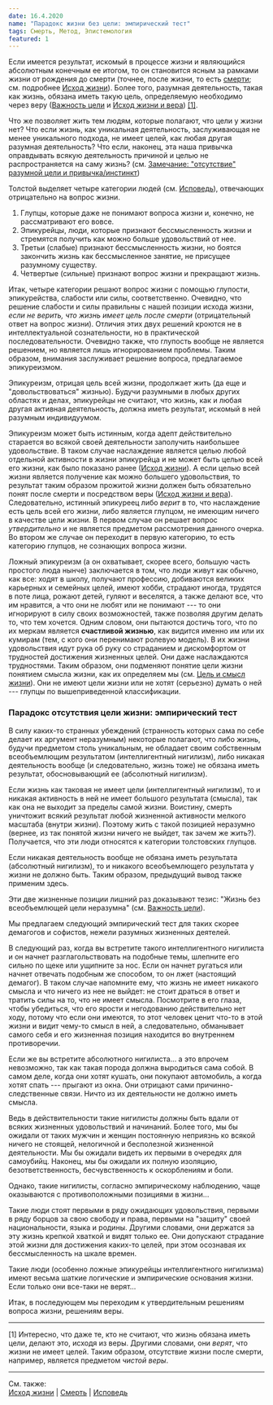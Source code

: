 ```yaml
---
date: 16.4.2020
name: "Парадокс жизни без цели: эмпирический тест"
tags: Смерть, Метод, Эпистемология
featured: 1
---
```


Если имеется результат, искомый в процессе жизни и являющийся
абсолютным конечным ее итогом, то он становится ясным за рамками жизни
от рождения до смерти (точнее, после жизни, то есть
[смерти](/ru/essay/death.html); см. подробнее [Исход
жизни](/ru/essay/end-of-life.html)). Более того, разумная
деятельность, такая как жизнь, обязана иметь такую цель, определяемую
необходимо через веру ([Важность
цели](/ru/essay/end-of-life.html#section-1) и [Исход жизни и
вера](/ru/essay/end-of-life.html#section-3)) <a href="#ref1">[1]</a>.

Что же позволяет жить тем людям, которые полагают, что цели у жизни
нет? Что если жизнь, как уникальная деятельность, заслуживающая не
менее уникального подхода, не имеет целей, как любая другая разумная
деятельность? Что если, наконец, эта наша привычка оправдывать всякую
деятельность причиной и целью не распространяется на саму жизнь?
(см. [Замечание: "отсутствие" разумной цели и
привычка/инстинкт](/ru/essay/end-of-life.html#rem1))

Толстой выделяет четыре категории людей
(см. [Исповедь](/ru/reading-club/confession-tolstoy.html)), отвечающих
отрицательно на вопрос жизни.

1. Глупцы, которые даже не понимают вопроса жизни и, конечно, не
   рассматривают его вовсе.
2. Эпикурейцы, люди, которые признают бессмысленность жизни и
   стремятся получить как можно больше удовольствий от нее.
3. Третьи (слабые) признают бессмысленность жизни, но боятся закончить жизнь
   как бессмысленное занятие, не присущее разумному существу.
4. Четвертые (сильные) признают вопрос жизни и прекращают жизнь.

Итак, четыре категории решают вопрос жизни с помощью глупости,
эпикурейства, слабости или силы, соответственно. Очевидно, что решение
слабости и силы правильны с нашей позиции исхода жизни, *если не
верить, что жизнь имеет цель после смерти* (отрицательный ответ на
вопрос жизни). Отличия этих двух решений кроются не в интеллектуальной
сознательности, но в практической последовательности. Очевидно также,
что глупость вообще не является решением, но является лишь
игнорированием проблемы. Таким образом, внимания заслуживает решение
вопроса, предлагаемое эпикуреизмом.

Эпикуреизм, отрицая цель всей жизни, продолжает жить (да еще и
"довольствоваться" жизнью). Будучи разумными в любых других областях и
делах, эпикурейцы не считают, что жизнь, как и любая другая активная
деятельность, должна иметь результат, искомый в ней разумным
индивидуумом.

Эпикуреизм может быть истинным, когда адепт действительно старается во
всякой своей деятельности заполучить наибольшее удовольствие. В таком
случае наслаждение является целью любой отдельной активности в жизни
эпикурейца и не может быть целью всей его жизни, как было показано
ранее ([Исход жизни](/ru/essay/end-of-life.html#section-2)). А если
целью всей жизни является получение как можно б*о*льшего удовольствия,
то результат таким образом прожитой жизни должен быть обязательно
понят после смерти и посредством веры ([Исход жизни и
вера](/ru/essay/end-of-life.html#section-3)). Следовательно, истинный
эпикуреец либо *верит* в то, что наслаждение есть цель всей его жизни,
либо является глупцом, не имеющим ничего в качестве цели жизни. В
первом случае он решает вопрос *утвердительно* и не является предметом
рассмотрения данного очерка. Во втором же случае он переходит в первую
категорию, то есть категорию глупцов, не сознающих вопроса жизни.

Ложный эпикуреизм (а он охватывает, скорее всего, б*о*льшую часть
простого люда нынче) заключается в том, что люди живут как обычно, как
все: ходят в школу, получают профессию, добиваются великих карьерных и
семейных целей, имеют хобби, страдают иногда, трудятся в поте лица,
рожают детей, гуляют и веселятся, а также делают все, что им нравится,
а что они не любят или не понимают --- то они игнорируют в силу своих
возможностей, также позволяя другим делать то, что тем хочется. Одним
словом, они пытаются достичь того, что по их меркам является
**счастливой жизнью**, как видится именно им или их кумирам (тем, с
кого они перенимают ролевую модель). В их жизни удовольствия идут рука
об руку со страданием и дискомфортом от трудностей достижения
жизненных целей. Они даже наслаждаются трудностями. Таким образом, они
подменяют понятие цели жизни понятием смысла жизни, как их определяем
мы (см. [Цель и смысл жизни](/ru/essay/end-of-life#section)). Они не
имеют цели жизни или не хотят (серьезно) думать о ней --- глупцы по
вышеприведенной классификации.

### Парадокс отсутствия цели жизни: эмпирический тест

В силу каких-то странных убеждений (странность которых сама по себе
делает их аргумент неразумным) некоторые полагают, что либо жизнь,
будучи предметом столь уникальным, не обладает своим собственным
всеобъемлющим результатом (интеллигентный нигилизм), либо никакая
деятельность вообще (и следовательно, жизнь тоже) не обязана иметь
результат, обосновывающий ее (абсолютный нигилизм). 

Если жизнь как таковая не имеет цели (интеллигентный нигилизм), то и
никакая активность в ней не имеет большого результата (смысла), так
как она не выходит за пределы самой жизни. Воистину, смерть уничтожит
всякий результат любой жизненной активности мелкого масштаба (внутри
жизни). Поэтому жить с такой позицией неразумно (вернее, из так
понятой жизни ничего не выйдет, так зачем же жить?). Получается, что
эти люди относятся к категории толстовских глупцов.

Если никакая деятельность вообще не обязана иметь результата
(абсолютный нигилизм), то и никакого всеобъемлющего результата у жизни
не должно быть. Таким образом, предыдущий вывод также применим здесь.

Эти две жизненные позиции лишний раз доказывают тезис: "Жизнь без
всеобъемлющей цели неразумна" (см. [Важность
цели](/ru/essay/end-of-life.html#section-1)).

Мы предлагаем следующий эмпирический тест для таких скорее демагогов и
софистов, нежели разумных жизненных деятелей.

В следующий раз, когда вы встретите такого интеллигентного нигилиста и
он начнет разглагольствовать на подобные темы, шлепните его сильно по
щеке или ущипните за нос. Если он начнет ругаться или начнет отвечать
подобным же способом, то он лжет (настоящий демагог). В таком случае
напомните ему, что жизнь не имеет никакого смысла и что ничего из нее
не выйдет: не стоит драться в ответ и тратить силы на то, что не имеет
смысла. Посмотрите в его глаза, чтобы убедиться, что его ярости и
негодованию действительно нет ходу, потому что если они имеются, то
этот человек ценит что-то в этой жизни и видит чему-то смысл в ней, а
следовательно, обманывает самого себя и его жизненная позиция
находится во внутреннем противоречии.

Если же вы встретите абсолютного нигилиста... а это впрочем
невозможно, так как такая порода должна выродиться сама собой. В самом
деле, когда они хотят кушать, они покупают автомобиль, а когда хотят
спать --- прыгают из окна. Они отрицают сами причинно-следственные
связи. Ничто из их деятельности не должно иметь смысла.

Ведь в действительности такие нигилисты должны быть вдали от всяких
жизненных удовольствий и начинаний. Более того, мы бы ожидали от таких
мужчин и женщин постоянную неприязнь ко всякой ничего не стоящей,
нелогичной и бесполезной жизненной деятельности. Мы бы ожидали видеть
их первыми в очередях для самоубийц. Наконец, мы бы ожидали их полную
изоляцию, безответственность, бесчувственность к оскорблениям и
боли.

Однако, такие нигилисты, согласно эмпирическому наблюдению, чаще
оказываются с противоположными позициями в жизни...

Такие люди стоят первыми в ряду ожидающих удовольствия, первыми в ряду
борцов за свою свободу и права, первыми на "защиту" своей
национальности, языка и родины. Другими словами, они держатся за эту
жизнь крепкой хваткой и видят только ее. Они допускают страдание этой
жизни для достижения каких-то целей, при этом осознавая их
бессмысленность на шкале времен.

Такие люди (особенно ложные эпикурейцы интеллигентного нигилизма)
имеют весьма шаткие логические и эмпирические основания жизни. Если
только они все-таки не верят... 

Итак, в последующем мы переходим к утвердительным решениям вопроса
жизни, решениям веры.

--- 

<a name="ref1">[1]</a> Интересно, что даже те, кто не считают, что
жизнь обязана иметь цели, делают это, исходя из веры. Другими словами,
они *верят*, что жизни не имеет целей. Таким образом, отсутствие жизни
после смерти, например, является предметом *чистой веры*.

---
См. также:  
[Исход жизни](/ru/essay/end-of-life.html) | [Смерть](/ru/essay/death.html) | [Исповедь](/ru/reading-club/confession-tolstoy.html)










